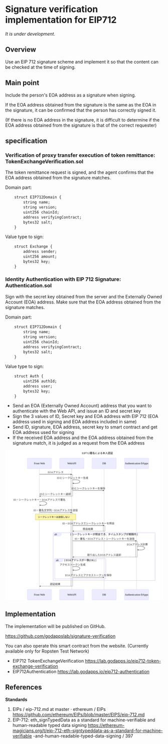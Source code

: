 # Signature verification implementation for EIP712

*It is under development.*

## Overview

Use an EIP 712 signature scheme and implement it so that the content can be checked at the time of signing.

## Main point

Include the person's EOA address as a signature when signing.

If the EOA address obtained from the signature is the same as the EOA in the signature, it can be confirmed that the person has correctly signed it.

(If there is no EOA address in the signature, it is difficult to determine if the EOA address obtained from the signature is that of the correct requester)

## specification

### Verification of proxy transfer execution of token remittance: TokenExchangeVerification.sol

The token remittance request is signed, and the agent confirms that the EOA address obtained from the signature matches.

Domain part:

```
    struct EIP712Domain {
        string name;
        string version;
        uint256 chainId;
        address verifyingContract;
        bytes32 salt;
    }
```

Value type to sign:

```solidity
    struct Exchange {
        address sender;
        uint256 amount;
        bytes32 key;
    }
```

### Identity Authentication with EIP 712 Signature: Authentication.sol

Sign with the secret key obtained from the server and the Externally Owned Account (EOA) address. Make sure that the EOA address obtained from the signature matches.

Domain part:

```
    struct EIP712Domain {
        string name;
        string version;
        uint256 chainId;
        address verifyingContract;
        bytes32 salt;
    }
```

Value type to sign:

```solidity
    struct Auth {
        uint256 authId;
        address user;
        bytes32 key;
    }
```

- Send an EOA (Externally Owned Account) address that you want to authenticate with the Web API, and issue an ID and secret key
- Sign the 3 values of ID, Secret key and EOA address with EIP 712 (EOA address used in signing and EOA address included in same)
- Send ID, signature, EOA address, secret key to smart contract and get EOA address used for signing
- If the received EOA address and the EOA address obtained from the signature match, it is judged as a request from the EOA address

![EIP712署名による本人認証](docs/sequence-diagram/authentication-by-EIP712-signature.svg)

## Implementation

The implementation will be published on GitHub.

https://github.com/godappslab/signature-verification

You can also operate this smart contract from the website. (Currently available only for Ropsten Test Network)

- EIP712 TokenExchangeVerification https://lab.godapps.io/eip712-token-exchange-verification
- EIP712Authentication https://lab.godapps.io/eip712-authentication

## References

**Standards**

1. EIPs / eip-712.md at master · ethereum / EIPs https://github.com/ethereum/EIPs/blob/master/EIPS/eip-712.md
2. EIP-712: eth_signTypedData as a standard for machine-verifiable and human-readable typed data signing https://ethereum-magicians.org/t/eip-712-eth-signtypeddata-as-a-standard-for-machine-verifiable -and-human-readable-typed-data-signing / 397
